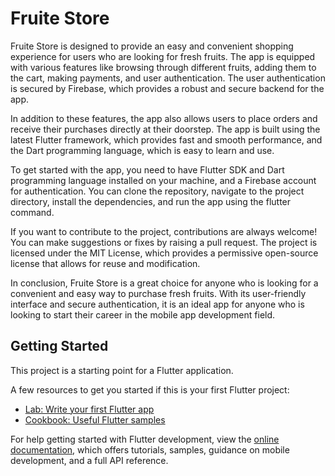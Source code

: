 # Fruite Store

Fruite Store is designed to provide an easy and convenient shopping experience for users who are looking for fresh fruits. The app is equipped with various features like browsing through different fruits, adding them to the cart, making payments, and user authentication. The user authentication is secured by Firebase, which provides a robust and secure backend for the app.

In addition to these features, the app also allows users to place orders and receive their purchases directly at their doorstep. The app is built using the latest Flutter framework, which provides fast and smooth performance, and the Dart programming language, which is easy to learn and use.

To get started with the app, you need to have Flutter SDK and Dart programming language installed on your machine, and a Firebase account for authentication. You can clone the repository, navigate to the project directory, install the dependencies, and run the app using the flutter command.

If you want to contribute to the project, contributions are always welcome! You can make suggestions or fixes by raising a pull request. The project is licensed under the MIT License, which provides a permissive open-source license that allows for reuse and modification.

In conclusion, Fruite Store is a great choice for anyone who is looking for a convenient and easy way to purchase fresh fruits. With its user-friendly interface and secure authentication, it is an ideal app for anyone who is looking to start their career in the mobile app development field.

## Getting Started

This project is a starting point for a Flutter application.

A few resources to get you started if this is your first Flutter project:

- [Lab: Write your first Flutter app](https://docs.flutter.dev/get-started/codelab)
- [Cookbook: Useful Flutter samples](https://docs.flutter.dev/cookbook)

For help getting started with Flutter development, view the
[online documentation](https://docs.flutter.dev/), which offers tutorials,
samples, guidance on mobile development, and a full API reference.
